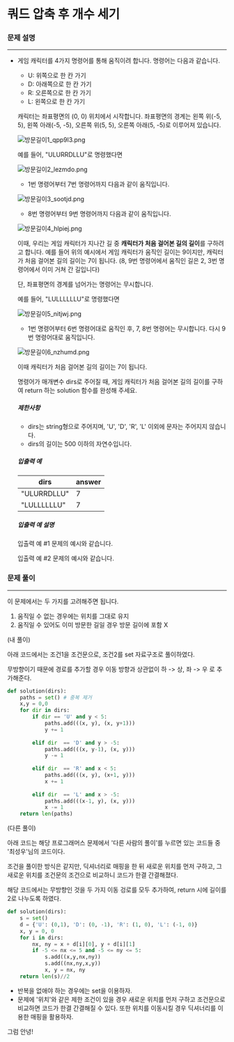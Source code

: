 # 쿼드 압축 후 개수 세기

### 문제 설명

---

- 게임 캐릭터를 4가지 명령어를 통해 움직이려 합니다. 명령어는 다음과 같습니다.

  - U: 위쪽으로 한 칸 가기
  - D: 아래쪽으로 한 칸 가기
  - R: 오른쪽으로 한 칸 가기
  - L: 왼쪽으로 한 칸 가기

  캐릭터는 좌표평면의 (0, 0) 위치에서 시작합니다. 좌표평면의 경계는 왼쪽 위(-5, 5), 왼쪽 아래(-5, -5), 오른쪽 위(5, 5), 오른쪽 아래(5, -5)로 이루어져 있습니다.

  ![방문길이1_qpp9l3.png](https://grepp-programmers.s3.ap-northeast-2.amazonaws.com/files/production/ace0e7bc-9092-4b95-9bfb-3a55a2aa780e/%E1%84%87%E1%85%A1%E1%86%BC%E1%84%86%E1%85%AE%E1%86%AB%E1%84%80%E1%85%B5%E1%86%AF%E1%84%8B%E1%85%B51_qpp9l3.png)

  예를 들어, "ULURRDLLU"로 명령했다면

  ![방문길이2_lezmdo.png](https://grepp-programmers.s3.ap-northeast-2.amazonaws.com/files/production/668c7458-e184-472d-9d32-f5d2acca759a/%E1%84%87%E1%85%A1%E1%86%BC%E1%84%86%E1%85%AE%E1%86%AB%E1%84%80%E1%85%B5%E1%86%AF%E1%84%8B%E1%85%B52_lezmdo.png)

  - 1번 명령어부터 7번 명령어까지 다음과 같이 움직입니다.

  ![방문길이3_sootjd.png](https://grepp-programmers.s3.ap-northeast-2.amazonaws.com/files/production/08558e36-d667-4160-bfec-b754c78a7d85/%E1%84%87%E1%85%A1%E1%86%BC%E1%84%86%E1%85%AE%E1%86%AB%E1%84%80%E1%85%B5%E1%86%AF%E1%84%8B%E1%85%B53_sootjd.png)

  - 8번 명령어부터 9번 명령어까지 다음과 같이 움직입니다.

  ![방문길이4_hlpiej.png](https://grepp-programmers.s3.ap-northeast-2.amazonaws.com/files/production/a52af28e-5835-438b-9f40-5467ebf9bf03/%E1%84%87%E1%85%A1%E1%86%BC%E1%84%86%E1%85%AE%E1%86%AB%E1%84%80%E1%85%B5%E1%86%AF%E1%84%8B%E1%85%B54_hlpiej.png)

  이때, 우리는 게임 캐릭터가 지나간 길 중 **캐릭터가 처음 걸어본 길의 길이**를 구하려고 합니다. 예를 들어 위의 예시에서 게임 캐릭터가 움직인 길이는 9이지만, 캐릭터가 처음 걸어본 길의 길이는 7이 됩니다. (8, 9번 명령어에서 움직인 길은 2, 3번 명령어에서 이미 거쳐 간 길입니다)

  단, 좌표평면의 경계를 넘어가는 명령어는 무시합니다.

  예를 들어, "LULLLLLLU"로 명령했다면

  ![방문길이5_nitjwj.png](https://grepp-programmers.s3.ap-northeast-2.amazonaws.com/files/production/f631f005-f8de-4392-a76c-a9ef64b6de08/%E1%84%87%E1%85%A1%E1%86%BC%E1%84%86%E1%85%AE%E1%86%AB%E1%84%80%E1%85%B5%E1%86%AF%E1%84%8B%E1%85%B55_nitjwj.png)

  - 1번 명령어부터 6번 명령어대로 움직인 후, 7, 8번 명령어는 무시합니다. 다시 9번 명령어대로 움직입니다.

  ![방문길이6_nzhumd.png](https://grepp-programmers.s3.ap-northeast-2.amazonaws.com/files/production/35e62f0a-43c6-4142-bec6-6d28fbc57216/%E1%84%87%E1%85%A1%E1%86%BC%E1%84%86%E1%85%AE%E1%86%AB%E1%84%80%E1%85%B5%E1%86%AF%E1%84%8B%E1%85%B56_nzhumd.png)

  이때 캐릭터가 처음 걸어본 길의 길이는 7이 됩니다.

  명령어가 매개변수 dirs로 주어질 때, 게임 캐릭터가 처음 걸어본 길의 길이를 구하여 return 하는 solution 함수를 완성해 주세요.

  ##### 제한사항

  - dirs는 string형으로 주어지며, 'U', 'D', 'R', 'L' 이외에 문자는 주어지지 않습니다.
  - dirs의 길이는 500 이하의 자연수입니다.

  ##### 입출력 예

  | dirs        | answer |
  | ----------- | ------ |
  | "ULURRDLLU" | 7      |
  | "LULLLLLLU" | 7      |

  ##### 입출력 예 설명

  입출력 예 #1
  문제의 예시와 같습니다.

  입출력 예 #2
  문제의 예시와 같습니다.



### 문제 풀이

---

이 문제에서는 두 가지를 고려해주면 됩니다. 

1. 움직일 수 없는 경우에는 위치를 그대로 유지
2. 움직일 수 있어도 이미 방문한 길일 경우 방문 길이에 포함 X



(내 풀이)

아래 코드에서는 조건1을 조건문으로, 조건2를 set 자료구조로 풀이하였다. 

무방향이기 때문에 경로를 추가할 경우 이동 방향과 상관없이 하 -> 상, 좌 -> 우 로 추가해준다. 

```python
def solution(dirs):
    paths = set() # 중복 제거
    x,y = 0,0
    for dir in dirs:
        if dir == 'U' and y < 5:
            paths.add(((x, y), (x, y+1)))
            y += 1
            
        elif dir  == 'D' and y > -5:
            paths.add(((x, y-1), (x, y)))
            y -= 1
            
        elif dir  == 'R' and x < 5:
            paths.add(((x, y), (x+1, y)))
            x += 1
            
        elif dir  == 'L' and x > -5:
            paths.add(((x-1, y), (x, y)))
            x -= 1
    return len(paths)
```



(다른 풀이)

아래 코드는 해당 프로그래머스 문제에서 '다른 사람의 풀이'를 누르면 있는 코드들 중 '최성우'님의 코드이다. 

조건을 풀이한 방식은 같지만, 딕셔너리로 매핑을 한 뒤 새로운 위치를 먼저 구하고, 그 새로운 위치를 조건문의 조건으로 비교하니 코드가 한결 간결해졌다. 

해당 코드에서는 무방향인 것을 두 가지 이동 겅로를 모두 추가하여, return 시에 길이를 2로 나누도록 하였다. 

```python
def solution(dirs):
    s = set()
    d = {'U': (0,1), 'D': (0, -1), 'R': (1, 0), 'L': (-1, 0)}
    x, y = 0, 0
    for i in dirs:
        nx, ny = x + d[i][0], y + d[i][1]
        if -5 <= nx <= 5 and -5 <= ny <= 5:
            s.add((x,y,nx,ny))
            s.add((nx,ny,x,y))
            x, y = nx, ny
    return len(s)//2
```



* 반복을 없애야 하는 경우에는 set을 이용하자. 
* 문제에 '위치'와 같은 제한 조건이 있을 경우 새로운 위치를 먼저 구하고 조건문으로 비교하면 코드가 한결 간결해질 수 있다. 또한 위치를 이동시킬 경우 딕셔너리를 이용한 매핑을 활용하자. 



그럼 안녕!
